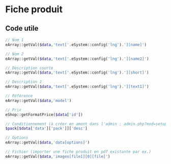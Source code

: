 # Fiche produit

## Code utile

```php
// Nom 1
eArray::getVal($data,'text['.eSystem::config('lng').'][name]')
```

```php
// Nom 2
eArray::getVal($data,'text['.eSystem::config('lng').'][name2]')
```

```php
// Description courte
eArray::getVal($data,'text['.eSystem::config('lng').'][short]')
```

```php
// Description 1
eArray::getVal($data,'text['.eSystem::config('lng').'][text1]')
```

```php
// Référence
eArray::getVal($data,'model')
```

```php
// Prix
eShop::getFormatPrice($data['id'])
```

```php
// Conditionnement (à créer en amont dans l'admin : admin.php?mod=setup&i=prod-pack)
$pack[$data['data']['pack']]['desc']
```

```php
// Options
eArray::getVal($data,'data[options]')
```

```php
// Fichier (importer une fiche produit en pdf existante par ex.)
eArray::getVal($data,'images[file1][0][file]')
```
